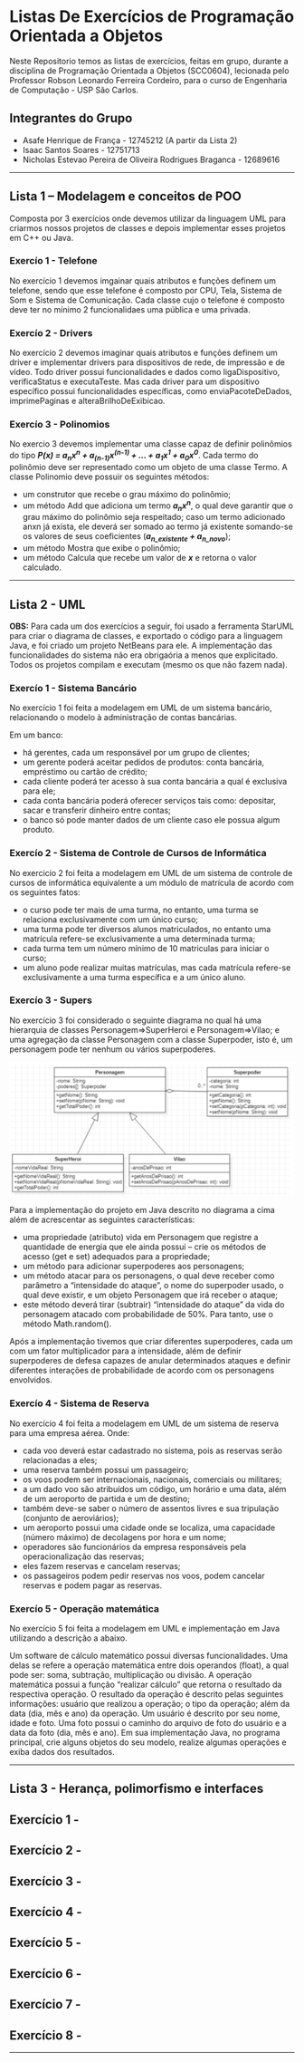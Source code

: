 # Listas De Exercícios de Programação Orientada  a Objetos

Neste Repositorio temos as listas de exercícios, feitas em grupo, durante a disciplina de Programação Orientada a Objetos (SCC0604), 
lecionada pelo Professor Robson Leonardo Ferreira Cordeiro, para o curso de Engenharia de Computação - USP São Carlos.

## Integrantes do Grupo

* Asafe Henrique de França - 12745212 (A partir da Lista 2)
* Isaac Santos Soares - 12751713
* Nicholas Estevao Pereira de Oliveira Rodrigues Braganca - 12689616

---

## Lista 1 – Modelagem e conceitos de POO

Composta por 3 exercícios onde devemos utilizar da linguagem UML para criarmos nossos projetos de classes e depois implementar esses projetos em C++ ou Java.

### Exercío 1 - Telefone

No exercício 1 devemos imgainar quais atributos e funções definem um telefone, sendo que esse telefone é composto por CPU, Tela, Sistema de Som e Sistema de Comunicação.
Cada classe cujo o telefone é composto deve ter no mínimo 2 funcionalidaes uma pública e uma privada.
  
### Exercío 2 - Drivers

No exercício 2 devemos imaginar quais atributos e funções definem um driver e implementar drivers para dispositivos de rede, de impressão e de vídeo.
Todo driver possui funcionalidades e dados como ligaDispositivo, verificaStatus e executaTeste. Mas cada driver para um dispositivo específico
possui funcionalidades específicas, como enviaPacoteDeDados, imprimePaginas e alteraBrilhoDeExibicao.  

### Exercío 3 - Polinomios

No exercio 3 devemos implementar uma classe capaz de definir polinômios do tipo __*P(x) = a<sub>n</sub>x<sup>n</sup> + a<sub>(n-1)</sub>x<sup>(n-1)</sup> + ... + a<sub>1</sub>x<sup>1</sup> + a<sub>0</sub>x<sup>0</sup>*__. 
Cada termo do polinômio deve ser representado como um objeto de uma classe Termo. 
A classe Polinomio deve possuir os seguintes métodos:  
* um construtor que recebe o grau máximo do polinômio;  
* um método Add que adiciona um termo __*a<sub>n</sub>x<sup>n</sup>*__, o qual deve garantir que o grau máximo do polinômio seja respeitado; caso um termo adicionado anxn já exista, ele deverá ser somado ao termo já existente somando-se os valores de seus coeficientes (__*a<sub>n_existente</sub> + a<sub>n_novo</sub>*__);  
* um método Mostra que exibe o polinômio;  
* um método Calcula que recebe um valor de __*x*__ e retorna o valor calculado.  

---

## Lista 2 - UML 

 **OBS:** Para cada um dos exercícios a seguir, foi usado a ferramenta StarUML para criar o diagrama de classes, e exportado o código para a linguagem Java, e foi criado um projeto NetBeans para ele. A implementação das funcionalidades do sistema não era obrigaória a menos que explicitado. Todos os projetos compilam e executam (mesmo os que não fazem nada).

### Exercío 1 -  Sistema Bancário

No exercício 1 foi feita a modelagem em UML de um sistema bancário, relacionando o modelo à administração de contas bancárias. 

Em um banco:

* há gerentes, cada um responsável por um grupo de clientes;
* um gerente poderá aceitar pedidos de produtos: conta bancária, empréstimo ou cartão de crédito;
* cada cliente poderá ter acesso à sua conta bancária a qual é exclusiva para ele;
* cada conta bancária poderá oferecer serviços tais como: depositar, sacar e transferir dinheiro entre contas;
* o banco só pode manter dados de um cliente caso ele possua algum produto.

### Exercío 2 - Sistema de Controle de Cursos de Informática

No exercicio 2 foi feita a modelagem em UML de um sistema de controle de cursos de informática equivalente a um módulo de matrícula de acordo com os seguintes fatos: 

* o curso pode ter mais de uma turma, no entanto, uma turma se relaciona exclusivamente com um único curso;
* uma turma pode ter diversos alunos matriculados, no entanto uma matrícula refere-se exclusivamente a uma determinada turma; 
* cada turma tem um número mínimo de 10 matriculas para iniciar o curso;
* um aluno pode realizar muitas matrículas, mas cada matrícula refere-se exclusivamente a uma turma
específica e a um único aluno.

### Exercío 3 - Supers

No exercício 3 foi considerado o seguinte diagrama no qual há uma hierarquia de classes Personagem=>SuperHeroi e Personagem=>Vilao; e uma agregação da classe Personagem com a classe Superpoder, isto é, um personagem pode ter nenhum ou vários superpoderes.

![diagramaEx3](./Lista%202/diagramaEx3.png)

Para a implementação do projeto em Java descrito no diagrama a cima além de acrescentar as seguintes características:
  
  * uma propriedade (atributo) vida em Personagem que registre a quantidade de energia que ele ainda possui – crie os métodos de acesso (get e set) adequados para a propriedade;
  * um método para adicionar superpoderes aos personagens;
  * um método atacar para os personagens, o qual deve receber como parâmetro a “intensidade do ataque”, o nome do superpoder usado, o qual deve existir, e um objeto Personagem que irá receber o ataque;
  * este método deverá tirar (subtrair) “intensidade do ataque” da vida do personagem atacado
com probabilidade de 50%. Para tanto, use o método Math.random().

Após a implementação tivemos que criar diferentes superpoderes, cada um com um fator multiplicador para a intensidade, além de definir superpoderes de defesa capazes de anular determinados ataques e definir diferentes interações de probabilidade de acordo com os personagens envolvidos.

### Exercío 4 - Sistema de Reserva

No exercício 4 foi feita a modelagem em UML de um sistema de reserva para uma empresa aérea. Onde:

* cada voo deverá estar cadastrado no sistema, pois as reservas serão relacionadas a eles;
* uma reserva também possui um passageiro; 
* os voos podem ser internacionais, nacionais, comerciais ou militares;
* a um dado voo são atribuídos um código, um horário e uma data, além de um aeroporto de partida e um de destino;
* também deve-se saber o número de assentos livres e sua tripulação (conjunto de aeroviários);
* um aeroporto possui uma cidade onde se localiza, uma capacidade (número máximo) de decolagens por hora e um nome;
* operadores são funcionários da empresa responsáveis pela operacionalização das reservas;
* eles fazem reservas e cancelam reservas;
* os passageiros podem pedir reservas nos voos, podem cancelar reservas e podem pagar as reservas.

### Exercío 5 - Operação matemática

No exercício 5 foi feita a modelagem em UML e implementação em Java utilizando a descrição a abaixo.

Um software de cálculo matemático possui diversas funcionalidades. Uma delas se refere a operação matemática entre dois operandos (float), a qual pode ser: soma, subtração, multiplicação ou divisão. A operação matemática possui a função “realizar cálculo” que retorna o resultado da respectiva operação. O resultado da operação é descrito pelas seguintes informações: usuário que realizou a operação; o tipo da operação; além da data (dia, mês e ano) da operação. Um usuário é descrito por seu nome, idade e foto. Uma foto possui o caminho do arquivo de foto do usuário e a data da foto (dia, mês e ano).
Em sua implementação Java, no programa principal, crie alguns objetos do seu modelo, realize algumas
operações e exiba dados dos resultados.

---

## Lista 3 - Herança, polimorfismo e interfaces

## Exercício 1 -

## Exercício 2 -

## Exercício 3 -

## Exercício 4 - 

## Exercício 5 - 

## Exercício 6 - 

## Exercício 7 -

## Exercício 8 -

---